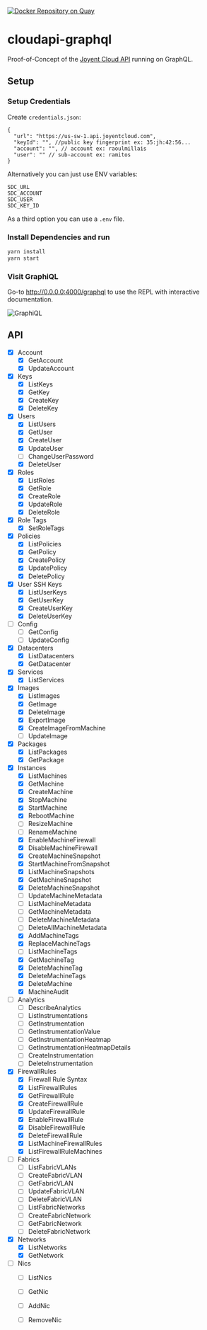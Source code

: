 [![Docker Repository on Quay](https://quay.io/repository/yldio/joyent-dashboard-cloudapi-graphql/status?token=bddd694a-a913-4b66-b7bc-fb71992672c4 "Docker Repository on Quay")](https://quay.io/repository/yldio/joyent-dashboard-cloudapi-graphql)
# cloudapi-graphql

Proof-of-Concept of the [Joyent Cloud API](https://apidocs.joyent.com/cloudapi/) running on GraphQL.

## Setup

### Setup Credentials

Create `credentials.json`:

```json5
{
  "url": "https://us-sw-1.api.joyentcloud.com",
  "keyId": "", //public key fingerprint ex: 35:jh:42:56...
  "account": "", // account ex: raoulmillais
  "user": "" // sub-account ex: ramitos
}
```

Alternatively you can just use ENV variables:

```
SDC_URL
SDC_ACCOUNT
SDC_USER
SDC_KEY_ID
```

As a third option you can use a `.env` file.

### Install Dependencies and run

```bash
yarn install
yarn start
```

### Visit GraphiQL

Go-to http://0.0.0.0:4000/graphql to use the REPL with interactive documentation.

![GraphiQL](https://cloud.githubusercontent.com/assets/524382/19242455/1e371978-8f0b-11e6-9563-d6f5b93fa63c.png)

## API

  - [x] Account
    - [x] GetAccount
    - [x] UpdateAccount
  - [x] Keys
    - [x] ListKeys
    - [x] GetKey
    - [x] CreateKey
    - [x] DeleteKey
  - [x] Users
    - [x] ListUsers
    - [x] GetUser
    - [x] CreateUser
    - [x] UpdateUser
    - [ ] ChangeUserPassword
    - [x] DeleteUser
  - [x] Roles
    - [x] ListRoles
    - [x] GetRole
    - [x] CreateRole
    - [x] UpdateRole
    - [x] DeleteRole
  - [x] Role Tags
    - [x] SetRoleTags
  - [x] Policies
    - [x] ListPolicies
    - [x] GetPolicy
    - [x] CreatePolicy
    - [x] UpdatePolicy
    - [x] DeletePolicy
  - [x] User SSH Keys
    - [x] ListUserKeys
    - [x] GetUserKey
    - [x] CreateUserKey
    - [x] DeleteUserKey
  - [ ] Config
    - [ ] GetConfig
    - [ ] UpdateConfig
  - [x] Datacenters
    - [x] ListDatacenters
    - [x] GetDatacenter
  - [x] Services
    - [x] ListServices
  - [x] Images
    - [x] ListImages
    - [x] GetImage
    - [x] DeleteImage
    - [x] ExportImage
    - [x] CreateImageFromMachine
    - [ ] UpdateImage
  - [x] Packages
    - [x] ListPackages
    - [x] GetPackage
  - [x] Instances
    - [x] ListMachines
    - [x] GetMachine
    - [x] CreateMachine
    - [x] StopMachine
    - [x] StartMachine
    - [x] RebootMachine
    - [ ] ResizeMachine
    - [ ] RenameMachine
    - [x] EnableMachineFirewall
    - [x] DisableMachineFirewall
    - [x] CreateMachineSnapshot
    - [x] StartMachineFromSnapshot
    - [x] ListMachineSnapshots
    - [x] GetMachineSnapshot
    - [x] DeleteMachineSnapshot
    - [ ] UpdateMachineMetadata
    - [ ] ListMachineMetadata
    - [ ] GetMachineMetadata
    - [ ] DeleteMachineMetadata
    - [ ] DeleteAllMachineMetadata
    - [x] AddMachineTags
    - [x] ReplaceMachineTags
    - [ ] ListMachineTags
    - [x] GetMachineTag
    - [x] DeleteMachineTag
    - [x] DeleteMachineTags
    - [x] DeleteMachine
    - [x] MachineAudit
  - [ ] Analytics
    - [ ] DescribeAnalytics
    - [ ] ListInstrumentations
    - [ ] GetInstrumentation
    - [ ] GetInstrumentationValue
    - [ ] GetInstrumentationHeatmap
    - [ ] GetInstrumentationHeatmapDetails
    - [ ] CreateInstrumentation
    - [ ] DeleteInstrumentation
  - [x] FirewallRules
    - [x] Firewall Rule Syntax
    - [x] ListFirewallRules
    - [x] GetFirewallRule
    - [x] CreateFirewallRule
    - [x] UpdateFirewallRule
    - [x] EnableFirewallRule
    - [x] DisableFirewallRule
    - [x] DeleteFirewallRule
    - [x] ListMachineFirewallRules
    - [x] ListFirewallRuleMachines
  - [ ] Fabrics
    - [ ] ListFabricVLANs
    - [ ] CreateFabricVLAN
    - [ ] GetFabricVLAN
    - [ ] UpdateFabricVLAN
    - [ ] DeleteFabricVLAN
    - [ ] ListFabricNetworks
    - [ ] CreateFabricNetwork
    - [ ] GetFabricNetwork
    - [ ] DeleteFabricNetwork
  - [x] Networks
    - [x] ListNetworks
    - [x] GetNetwork
  - [ ] Nics
    - [ ] ListNics
    - [ ] GetNic
    - [ ] AddNic
    - [ ] RemoveNic

